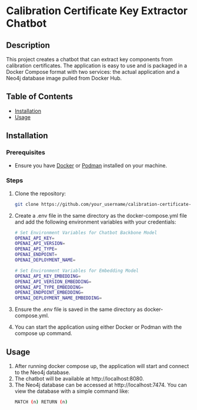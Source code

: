 # Calibration Certificate Key Extractor Chatbot

## Description
This project creates a chatbot that can extract key components from calibration certificates. The application is easy to use and is packaged in a Docker Compose format with two services: the actual application and a Neo4j database image pulled from Docker Hub.

## Table of Contents
- [Installation](#installation)
- [Usage](#usage)

## Installation

### Prerequisites
- Ensure you have [Docker]([https://www.docker.com/get-started](https://docs.docker.com/)) or [Podman](https://docs.podman.io/en/latest/) installed on your machine.

### Steps
1. Clone the repository:
   ```sh
   git clone https://github.com/your_username/calibration-certificate-chatbot.git
   
2. Create a .env file in the same directory as the docker-compose.yml file and add the following environment variables with your credentials:
   ```sh
   # Set Environment Variables for Chatbot Backbone Model
   OPENAI_API_KEY= 
   OPENAI_API_VERSION=
   OPENAI_API_TYPE= 
   OPENAI_ENDPOINT= 
   OPENAI_DEPLOYMENT_NAME= 
   
   # Set Environment Variables for Embedding Model
   OPENAI_API_KEY_EMBEDDING=
   OPENAI_API_VERSION_EMBEDDING= 
   OPENAI_API_TYPE_EMBEDDING= 
   OPENAI_ENDPOINT_EMBEDDING= 
   OPENAI_DEPLOYMENT_NAME_EMBEDDING= 

3. Ensure the .env file is saved in the same directory as docker-compose.yml.

4. You can start the application using either Docker or Podman with the compose up command.
## Usage
1. After running docker compose up, the application will start and connect to the Neo4j database.
2. The chatbot will be available at http://localhost:8080.
3. The Neo4j database can be accessed at http://localhost:7474. You can view the database with a simple command like:
   ```sh
   MATCH (n) RETURN (n)

